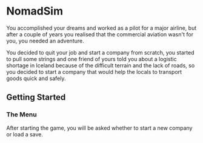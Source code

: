 # NomadSim

You accomplished your dreams and worked as a pilot for a major airline, but after a couple of years you realised that 
the commercial aviation wasn't for you, you needed an adventure.

You decided to quit your job and start a company from scratch, you started to pull some strings and one friend of yours 
told you about a logistic shortage in Iceland because of the difficult terrain and the lack of roads, so you decided to 
start a company that would help the locals to transport goods quick and safely.

## Getting Started

### The Menu

After starting the game, you will be asked whether to start a new company or load a save.